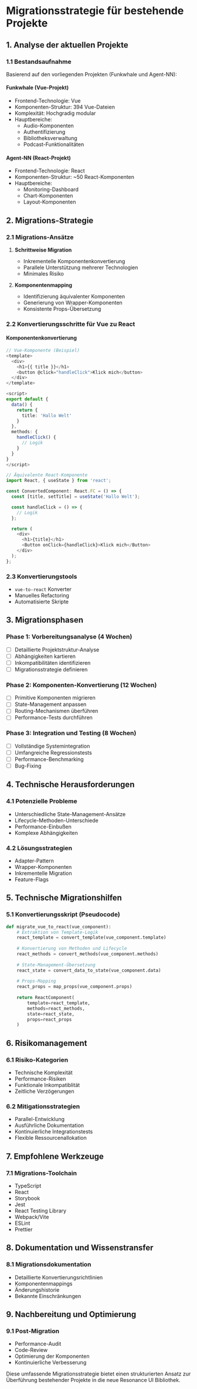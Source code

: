 # Migrationsstrategie für bestehende Projekte

## 1. Analyse der aktuellen Projekte

### 1.1 Bestandsaufnahme
Basierend auf den vorliegenden Projekten (Funkwhale und Agent-NN):

#### Funkwhale (Vue-Projekt)
- Frontend-Technologie: Vue
- Komponenten-Struktur: 394 Vue-Dateien
- Komplexität: Hochgradig modular
- Hauptbereiche:
  - Audio-Komponenten
  - Authentifizierung
  - Bibliotheksverwaltung
  - Podcast-Funktionalitäten

#### Agent-NN (React-Projekt)
- Frontend-Technologie: React
- Komponenten-Struktur: ~50 React-Komponenten
- Hauptbereiche:
  - Monitoring-Dashboard
  - Chart-Komponenten
  - Layout-Komponenten

## 2. Migrations-Strategie

### 2.1 Migrations-Ansätze
1. **Schrittweise Migration**
   - Inkrementelle Komponentenkonvertierung
   - Parallele Unterstützung mehrerer Technologien
   - Minimales Risiko

2. **Komponentenmapping**
   - Identifizierung äquivalenter Komponenten
   - Generierung von Wrapper-Komponenten
   - Konsistente Props-Übersetzung

### 2.2 Konvertierungsschritte für Vue zu React

#### Komponentenkonvertierung
```typescript
// Vue-Komponente (Beispiel)
<template>
  <div>
    <h1>{{ title }}</h1>
    <button @click="handleClick">Klick mich</button>
  </div>
</template>

<script>
export default {
  data() {
    return {
      title: 'Hallo Welt'
    }
  },
  methods: {
    handleClick() {
      // Logik
    }
  }
}
</script>

// Äquivalente React-Komponente
import React, { useState } from 'react';

const ConvertedComponent: React.FC = () => {
  const [title, setTitle] = useState('Hallo Welt');

  const handleClick = () => {
    // Logik
  };

  return (
    <div>
      <h1>{title}</h1>
      <Button onClick={handleClick}>Klick mich</Button>
    </div>
  );
};
```

### 2.3 Konvertierungstools
- `vue-to-react` Konverter
- Manuelles Refactoring
- Automatisierte Skripte

## 3. Migrationsphasen

### Phase 1: Vorbereitungsanalyse (4 Wochen)
- [ ] Detaillierte Projektstruktur-Analyse
- [ ] Abhängigkeiten kartieren
- [ ] Inkompatibilitäten identifizieren
- [ ] Migrationsstrategie definieren

### Phase 2: Komponenten-Konvertierung (12 Wochen)
- [ ] Primitive Komponenten migrieren
- [ ] State-Management anpassen
- [ ] Routing-Mechanismen überführen
- [ ] Performance-Tests durchführen

### Phase 3: Integration und Testing (8 Wochen)
- [ ] Vollständige Systemintegration
- [ ] Umfangreiche Regressionstests
- [ ] Performance-Benchmarking
- [ ] Bug-Fixing

## 4. Technische Herausforderungen

### 4.1 Potenzielle Probleme
- Unterschiedliche State-Management-Ansätze
- Lifecycle-Methoden-Unterschiede
- Performance-Einbußen
- Komplexe Abhängigkeiten

### 4.2 Lösungsstrategien
- Adapter-Pattern
- Wrapper-Komponenten
- Inkrementelle Migration
- Feature-Flags

## 5. Technische Migrationshilfen

### 5.1 Konvertierungsskript (Pseudocode)
```python
def migrate_vue_to_react(vue_component):
    # Extraktion von Template-Logik
    react_template = convert_template(vue_component.template)
    
    # Konvertierung von Methoden und Lifecycle
    react_methods = convert_methods(vue_component.methods)
    
    # State-Management-Übersetzung
    react_state = convert_data_to_state(vue_component.data)
    
    # Props-Mapping
    react_props = map_props(vue_component.props)
    
    return ReactComponent(
        template=react_template,
        methods=react_methods,
        state=react_state,
        props=react_props
    )
```

## 6. Risikomanagement

### 6.1 Risiko-Kategorien
- Technische Komplexität
- Performance-Risiken
- Funktionale Inkompatiblität
- Zeitliche Verzögerungen

### 6.2 Mitigationsstrategien
- Parallel-Entwicklung
- Ausführliche Dokumentation
- Kontinuierliche Integrationstests
- Flexible Ressourcenallokation

## 7. Empfohlene Werkzeuge

### 7.1 Migrations-Toolchain
- TypeScript
- React
- Storybook
- Jest
- React Testing Library
- Webpack/Vite
- ESLint
- Prettier

## 8. Dokumentation und Wissenstransfer

### 8.1 Migrationsdokumentation
- Detaillierte Konvertierungsrichtlinien
- Komponentenmappings
- Änderungshistorie
- Bekannte Einschränkungen

## 9. Nachbereitung und Optimierung

### 9.1 Post-Migration
- Performance-Audit
- Code-Review
- Optimierung der Komponenten
- Kontinuierliche Verbesserung

Diese umfassende Migrationsstrategie bietet einen strukturierten Ansatz zur Überführung bestehender Projekte in die neue Resonance UI Bibliothek.